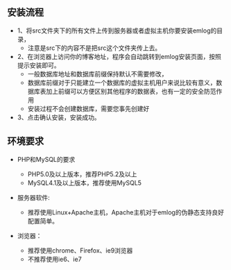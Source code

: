 ## 安装流程 ##

  * 1、将src文件夹下的所有文件上传到服务器或者虚拟主机你要安装emlog的目录，
    * 注意是src下的内容不是把src这个文件夹传上去。
  * 2、在浏览器上访问你的博客地址，程序会自动跳转到emlog安装页面，按照提示安装即可。
    * 一般数据库地址和数据库前缀保持默认不需要修改，
    * 数据库前缀对于只能建立一个数据库的虚拟主机用户来说比较有意义，数据库表加上前缀可以方便区别其他程序的数据表，也有一定的安全防范作用
    * 安装过程不会创建数据库，需要您事先创建好
  * 3、点击确认安装，安装成功。

## 环境要求 ##

  * PHP和MySQL的要求
    * PHP5.0及以上版本，推荐PHP5.2及以上
    * MySQL4.1及以上版本，推荐使用MySQL5

  * 服务器软件:
    * 推荐使用Linux+Apache主机，Apache主机对于emlog的伪静态支持良好配置简单。

  * 浏览器：
    * 推荐使用chrome、Firefox、ie9浏览器
    * 不推荐使用ie6、ie7